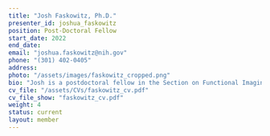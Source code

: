 ```yaml
---
title: "Josh Faskowitz, Ph.D."
presenter_id: joshua_faskowitz
position: Post-Doctoral Fellow
start_date: 2022
end_date: 
email: "joshua.faskowitz@nih.gov"
phone: "(301) 402-0405"
address: 
photo: "/assets/images/faskowitz_cropped.png"
bio: "Josh is a postdoctoral fellow in the Section on Functional Imaging Methods at the National Institute of Mental Health. His work focuses on understanding the brain as an interconnected, complex system. He received his Ph.D. in 2021 under the mentorship of Dr. Olaf Sporns, with funding support from the NSF GRFP program and the IU Graduate School. His doctoral work focused on examining brain architecture through the lens of network science and its applications, including community detection and edge-centric modeling. Josh graduated from the University of Southern California with a degree in neuroscience and cognitive science. When not thinking about brains, Josh prefers to spend his time consuming fine coffees & cheeses, prog rock, and televised sporting competitions of all kinds. " 
cv_file: "/assets/CVs/faskowitz_cv.pdf"
cv_file_show: "faskowitz_cv.pdf"
weight: 4
status: current
layout: member
---
```

